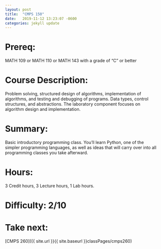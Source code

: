 ```yaml
---
layout: post
title:  "CMPS 150"
date:   2019-11-12 13:23:07 -0600
categories: jekyll update
---
```

# Prereq:  
MATH 109 or MATH 110 or MATH 143 with a grade of “C” or better
  
# Course Description:  
Problem solving, structured design of algorithms, implementation of algorithms, and testing and debugging of programs. Data types, control structures, and abstractions. The laboratory component focuses on algorithm design and implementation.  

# Summary:  
Basic introductory programming class.  You’ll learn Python, one of the simpler programming languages, as well as ideas that will carry over into all programming classes you take afterward.  
  
# Hours:  
3 Credit hours, 3 Lecture hours, 1 Lab hours.  
  
  
# Difficulty: 2/10  
  
# Take next: 
[CMPS 260]({{ site.url }}{{ site.baseurl }}classPages/cmps260)